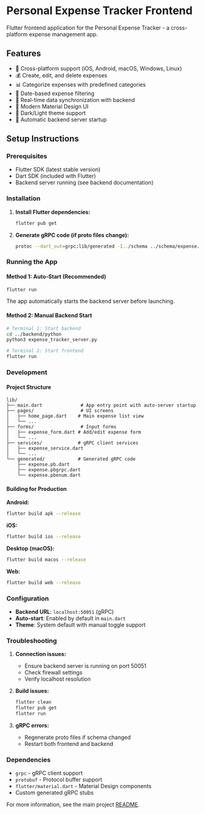 # Personal Expense Tracker Frontend

Flutter frontend application for the Personal Expense Tracker - a cross-platform expense management app.

## Features

- 📱 Cross-platform support (iOS, Android, macOS, Windows, Linux)
- 💰 Create, edit, and delete expenses
- 📊 Categorize expenses with predefined categories
- 📅 Date-based expense filtering
- 🔄 Real-time data synchronization with backend
- 🎨 Modern Material Design UI
- 🌙 Dark/Light theme support
- 🚀 Automatic backend server startup

## Setup Instructions

### Prerequisites

- Flutter SDK (latest stable version)
- Dart SDK (included with Flutter)
- Backend server running (see backend documentation)

### Installation

1. **Install Flutter dependencies:**
   ```bash
   flutter pub get
   ```

2. **Generate gRPC code (if proto files change):**
   ```bash
   protoc --dart_out=grpc:lib/generated -I../schema ../schema/expense.proto
   ```

### Running the App

#### Method 1: Auto-Start (Recommended)
```bash
flutter run
```
The app automatically starts the backend server before launching.

#### Method 2: Manual Backend Start
```bash
# Terminal 1: Start backend
cd ../backend/python
python3 expense_tracker_server.py

# Terminal 2: Start frontend
flutter run
```

### Development

#### Project Structure
```
lib/
├── main.dart              # App entry point with auto-server startup
├── pages/                 # UI screens
│   ├── home_page.dart    # Main expense list view
│   └── ...
├── forms/                 # Input forms
│   ├── expense_form.dart # Add/edit expense form
│   └── ...
├── services/             # gRPC client services
│   ├── expense_service.dart
│   └── ...
└── generated/            # Generated gRPC code
    ├── expense.pb.dart
    ├── expense.pbgrpc.dart
    └── expense.pbenum.dart
```

#### Building for Production

**Android:**
```bash
flutter build apk --release
```

**iOS:**
```bash
flutter build ios --release
```

**Desktop (macOS):**
```bash
flutter build macos --release
```

**Web:**
```bash
flutter build web --release
```

### Configuration

- **Backend URL**: `localhost:50051` (gRPC)
- **Auto-start**: Enabled by default in `main.dart`
- **Theme**: System default with manual toggle support

### Troubleshooting

1. **Connection issues:**
   - Ensure backend server is running on port 50051
   - Check firewall settings
   - Verify localhost resolution

2. **Build issues:**
   ```bash
   flutter clean
   flutter pub get
   flutter run
   ```

3. **gRPC errors:**
   - Regenerate proto files if schema changed
   - Restart both frontend and backend

### Dependencies

- `grpc` - gRPC client support
- `protobuf` - Protocol buffer support
- `flutter/material.dart` - Material Design components
- Custom generated gRPC stubs

For more information, see the main project [README](../README.md).
